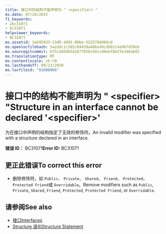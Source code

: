 ```yaml
---
title: 接口中的结构不能声明为 " <specifier> "
ms.date: 07/20/2015
f1_keywords:
- vbc31071
- bc31071
helpviewer_keywords:
- BC31071
ms.assetid: 3ab95933-23d8-4d95-80be-552570dd69cb
ms.openlocfilehash: 5aa3dc1c565c84439a486e49cd982c4a967d39eb
ms.sourcegitcommit: bf5c5850654187705bc94cc40ebfb62fe346ab02
ms.translationtype: MT
ms.contentlocale: zh-CN
ms.lasthandoff: 09/23/2020
ms.locfileid: "91088066"
---
```

# <a name="structure-in-an-interface-cannot-be-declared-specifier"></a><span data-ttu-id="20ec9-102">接口中的结构不能声明为 " \<specifier> "</span><span class="sxs-lookup"><span data-stu-id="20ec9-102">Structure in an interface cannot be declared '\<specifier>'</span></span>

<span data-ttu-id="20ec9-103">为在接口中声明的结构指定了无效的修饰符。</span><span class="sxs-lookup"><span data-stu-id="20ec9-103">An invalid modifier was specified with a structure declared in an interface.</span></span>  
  
 <span data-ttu-id="20ec9-104">**错误 ID：** BC31071</span><span class="sxs-lookup"><span data-stu-id="20ec9-104">**Error ID:** BC31071</span></span>  
  
## <a name="to-correct-this-error"></a><span data-ttu-id="20ec9-105">更正此错误</span><span class="sxs-lookup"><span data-stu-id="20ec9-105">To correct this error</span></span>  
  
- <span data-ttu-id="20ec9-106">删除修饰符，如 `Public`、 `Private`、 `Shared`、 `Friend`、 `Protected`、 `Protected Friend`或 `Overridable`。</span><span class="sxs-lookup"><span data-stu-id="20ec9-106">Remove modifiers such as `Public`, `Private`, `Shared`, `Friend`, `Protected`, `Protected Friend`, or `Overridable`.</span></span>  
  
## <a name="see-also"></a><span data-ttu-id="20ec9-107">请参阅</span><span class="sxs-lookup"><span data-stu-id="20ec9-107">See also</span></span>

- [<span data-ttu-id="20ec9-108">接口</span><span class="sxs-lookup"><span data-stu-id="20ec9-108">Interfaces</span></span>](../programming-guide/language-features/interfaces/index.md)
- [<span data-ttu-id="20ec9-109">Structure 语句</span><span class="sxs-lookup"><span data-stu-id="20ec9-109">Structure Statement</span></span>](../language-reference/statements/structure-statement.md)
